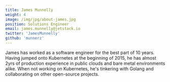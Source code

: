 ```yaml
---
title: James Munnelly
weight: 4
image: /img/jpg/about-james.jpg
position: Solutions Engineer
email: james.munnelly@jetstack.io
twitter: 'JamesMunnelly'
github: 'munnerz'
---
```


James has worked as a software engineer for the best part of 10 years. Having
jumped onto Kubernetes at the beginning of 2015, he has almost 2yrs of production
experience in public clouds and bare metal environments alike. When not working
on Kubernetes, he's tinkering with Golang and collaborating on other open-source projects.
